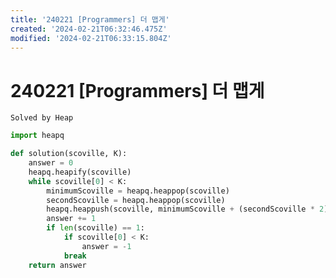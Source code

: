 ```yaml
---
title: '240221 [Programmers] 더 맵게'
created: '2024-02-21T06:32:46.475Z'
modified: '2024-02-21T06:33:15.804Z'
---
```


# 240221 [Programmers] 더 맵게
``` Solved by Heap ```

```python
import heapq

def solution(scoville, K):
    answer = 0
    heapq.heapify(scoville)
    while scoville[0] < K:
        minimumScoville = heapq.heappop(scoville)
        secondScoville = heapq.heappop(scoville)
        heapq.heappush(scoville, minimumScoville + (secondScoville * 2))
        answer += 1
        if len(scoville) == 1:
            if scoville[0] < K:
                answer = -1
            break
    return answer
```
